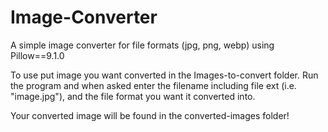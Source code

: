 # Image-Converter
A simple image converter for file formats (jpg, png, webp) using Pillow==9.1.0

To use put image you want converted in the Images-to-convert folder. Run the program and when asked enter the filename including file ext (i.e. "image.jpg"), and the file format you want it converted into.

Your converted image will be found in the converted-images folder!
